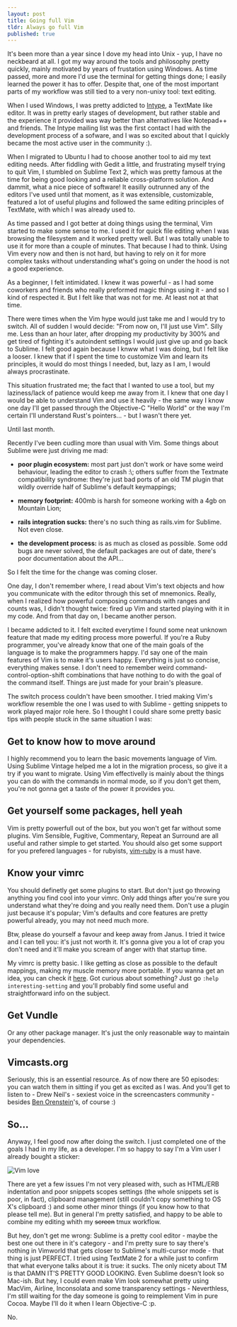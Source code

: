 ```yaml
---
layout: post
title: Going full Vim
tldr: Always go full Vim
published: true
---
```


It's been more than a year since I dove my head into Unix - yup, I have no
neckbeard at all. I got my way around the tools and philosophy pretty quickly,
mainly motivated by years of frustation using Windows. As time passed, more and
more I'd use the terminal for getting things done; I easily learned the power
it has to offer. Despite that, one of the most important parts of my workflow
was still tied to a very non-unixy tool: text editing.

When I used Windows, I was pretty addicted to [Intype](//inotai.com/intype), a
TextMate like editor. It was in pretty early stages of development, but rather
stable and the experience it provided was way better than alternatives like
Notepad++ and friends. The Intype mailing list was the first contact I had with
the development process of a sofware, and I was so excited about that I quickly
became the most active user in the community :).

When I migrated to Ubuntu I had to choose another tool to aid my text editing
needs. After fiddling with Gedit a little, and frustrating myself trying to quit
Vim, I stumbled on Sublime Text 2, which was pretty famous at the time for
being good looking and a reliable cross-platform solution. And dammit, what a
nice piece of software! It easilly outrunned any of the editors I've used until
that moment, as it was extensible, customizable, featured a lot of useful
plugins and followed the same editing principles of TextMate, with which I was
already used to.

As time passed and I got better at doing things using the terminal, Vim started
to make some sense to me. I used it for quick file editing when I was browsing
the filesystem and it worked pretty well. But I was totally unable to use it
for more than a couple of minutes. That because I had to think. Using Vim every
now and then is not hard, but having to rely on it for more complex tasks
without understanding what's going on under the hood is not a good experience.

As a beginner, I felt intimidated. I knew it was powerful - as I had some
coworkers and friends who really preformed magic things using it - and so I
kind of respected it. But I felt like that was not for me. At least not at that
time.

There were times when the Vim hype would just take me and I would try to
switch. All of sudden I would decide: "From now on, I'll just use Vim". Silly
me. Less than an hour later, after dropping my productivity by 300% and get
tired of fighting it's autoindent settings I would just give up and go back to
Sublime. I felt good again because I knww what I was doing, but I felt like a
looser. I knew that if I spent the time to customize Vim and learn its
principles, it would do most things I needed, but, lazy as I am, I would always
procrastinate.

This situation frustrated me; the fact that I wanted to use a tool, but my
laziness/lack of patience would keep me away from it. I knew that one day I
would be able to understand Vim and use it heavily - the same way I know one
day I'll get passed through the Objective-C "Hello World" or the way I'm
certain I'll understand Rust's pointers... - but I wasn't there yet.

Until last month.

Recently I've been cudling more than usual with Vim. Some things about Sublime
were just driving me mad:

  * <p>
      <strong>poor plugin ecosystem:</strong> most part just don't work or have some weird
      behaviour, leading the editor to crash :\; others suffer from the
      Textmate compatibility syndrome: they're just bad ports of an old TM plugin
      that wildly override half of Sublime's default keymappings;
    </p>

  * <p>
      <strong>memory footprint:</strong> 400mb is harsh for someone working with a 4gb on Mountain
      Lion;
    </p>

  * <p>
      <strong>rails integration sucks:</strong> there's no such thing as
      rails.vim for Sublime. Not even close.
    </p>

  * <p>
      <strong>the development process:</strong> is as much as closed as
      possible. Some odd bugs are never solved, the default packages are out of
      date, there's poor documentation about the API...
    </p>

So I felt the time for the change was coming closer.

One day, I don't remember where, I read about Vim's text objects and how you
communicate with the editor through this set of mnemonics. Really, when I
realized how powerful composing commands with ranges and counts was, I didn't
thought twice: fired up Vim and started playing with it in my code. And from
that day on, I became another person.

I became addicted to it. I felt excited everytime I found some neat unknown
feature that made my editing process more powerful. If you're a Ruby
programmer, you've already know that one of the main goals of the language is
to make the programmers happy. I'd say one of the main features of Vim is to
make it's users happy. Everything is just so concise, everything makes sense.
I don't need to remember weird command-control-option-shift combinations that
have nothing to do with the goal of the command itself. Things are just made
for your brain's pleasure.

The switch process couldn't have been smoother. I tried making Vim's workflow
resemble the one I was used to with Sublime - getting snippets to work played
major role here. So I thought I could share some pretty basic tips with people
stuck in the same situation I was:

## Get to know how to move around

I highly recommend you to learn the basic movements language of Vim. Using
Sublime Vintage helped me a lot in the migration process, so give it a try if
you want to migrate. Using Vim effectivelly is mainly about the things you can
do with the commands in normal mode, so if you don't get them, you're not
gonna get a taste of the power it provides you.

## Get yourself some packages, hell yeah

Vim is pretty powerfull out of the box, but you won't get far without some
plugins. Vim Sensible, Fugitive, Commentary, Repeat an Surround are all useful
and rather simple to get started. You should also get some support for you
prefered languages - for rubyists, [vim-ruby](//github.com/vim-ruby/vim-ruby)
is a must have.

## Know your vimrc

You should definetly get some plugins to start. But don't just go throwing
anything you find cool into your vimrc. Only add things after you're sure you
understand what they're doing and you really need them.  Don't use a plugin just
because it's popular; Vim's defaults and core features are pretty powerful
already, you may not need much more.

Btw, please do yourself a favour and keep away from Janus. I tried it twice and
I can tell you: it's just not worth it. It's gonna give you a lot of crap you
don't need and it'll make you scream of anger with that startup time.

My vimrc is pretty basic. I like getting as close as possible to the default
mappings, making my muscle memory more portable. If you wanna get an idea, you
can check it
[here](//github.com/fuadsaud/J.A.R.V.I.S/blob/master/vim).
Got curious about something? Just go `:help interesting-setting` and you'll
probably find some useful and straightforward info on the subject.

## Get Vundle

Or any other package manager. It's just the only reasonable way to maintain
your dependencies.

## Vimcasts.org

Seriously, this is an essential resource. As of now there are 50 episodes: you
can watch them in sitting if you get as excited as I was. And you'll get to
listen to - Drew Neil's - sexiest voice in the screencasters community -
besides [Ben Orenstein](//twitter.com/r00k)'s, of course :)

## So...

Anyway, I feel good now after doing the switch. I just completed one of the
goals I had in my life, as a developer. I'm so happy to say I'm a Vim user I
already bought a sticker:

![Vim love](http://i.imgur.com/mzypjfN.png)

There are yet a few issues I'm not very pleased with, such as HTML/ERB
indentation and poor snippets scopes settings (the whole snippets set is poor,
in fact), clipboard management (still couldn't copy something to OS X's
clipboard :\) and some other minor things (if you know how to that please tell
me). But in general I'm pretty satisfied, and happy to be able to combine my
editing whith my <del>screen</del> tmux workflow.

But hey, don't get me wrong: Sublime is a pretty cool editor - maybe the best
one out there in it's category - and I'm pretty sure to say there's nothing in
Vimworld that gets closer to Sublime's multi-cursor mode - that thing is just
PERFECT. I tried using TextMate 2 for a while just to confirm that what
everyone talks about it is true: it sucks. The only nicety about TM is that
DAMN IT'S PRETTY GOOD LOOKING. Even Sublime doesn't look so Mac-ish. But hey, I
could even make Vim look somewhat pretty using MacVim, Airline, Inconsolata and
some transparency settings - Neverthless, I'm still waiting for the day someone
is going to reimplement Vim in pure Cocoa. Maybe I'll do it when I learn
Objective-C :p.

No.
